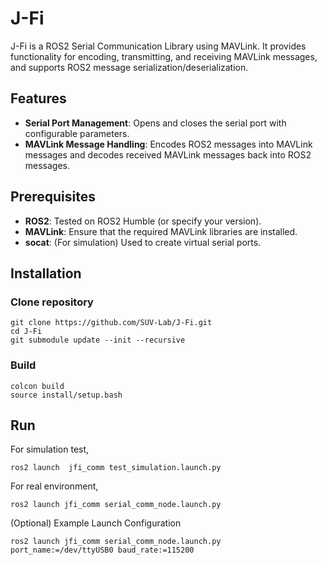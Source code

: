 # J-Fi

J-Fi is a ROS2 Serial Communication Library using MAVLink.
It provides functionality for encoding, transmitting, and receiving MAVLink messages, and supports ROS2 message serialization/deserialization.

## Features

- **Serial Port Management**: Opens and closes the serial port with configurable parameters.
- **MAVLink Message Handling**: Encodes ROS2 messages into MAVLink messages and decodes received MAVLink messages back into ROS2 messages.

## Prerequisites

- **ROS2**: Tested on ROS2 Humble (or specify your version).
- **MAVLink**: Ensure that the required MAVLink libraries are installed.
- **socat**: (For simulation) Used to create virtual serial ports.


## Installation

### Clone repository
```
git clone https://github.com/SUV-Lab/J-Fi.git
cd J-Fi
git submodule update --init --recursive
```

### Build
```
colcon build
source install/setup.bash
```


## Run

For simulation test,
```
ros2 launch  jfi_comm test_simulation.launch.py
```

For real environment,
```
ros2 launch jfi_comm serial_comm_node.launch.py
```
(Optional) Example Launch Configuration
```
ros2 launch jfi_comm serial_comm_node.launch.py port_name:=/dev/ttyUSB0 baud_rate:=115200
```
